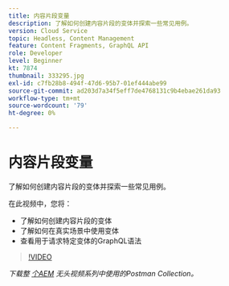 ```yaml
---
title: 内容片段变量
description: 了解如何创建内容片段的变体并探索一些常见用例。
version: Cloud Service
topic: Headless, Content Management
feature: Content Fragments, GraphQL API
role: Developer
level: Beginner
kt: 7874
thumbnail: 333295.jpg
exl-id: c7fb28b8-494f-47d6-95b7-01ef444abe99
source-git-commit: ad203d7a34f5eff7de4768131c9b4ebae261da93
workflow-type: tm+mt
source-wordcount: '79'
ht-degree: 0%

---
```


# 内容片段变量

了解如何创建内容片段的变体并探索一些常见用例。

在此视频中，您将：

+ 了解如何创建内容片段的变体
+ 了解如何在真实场景中使用变体
+ 查看用于请求特定变体的GraphQL语法

>[!VIDEO](https://video.tv.adobe.com/v/333295/?quality=12&learn=on)

_下载整 [个AEM](./assets/aem-headless-video-series.postman_collection.json) 无头视频系列中使用的Postman Collection。_
